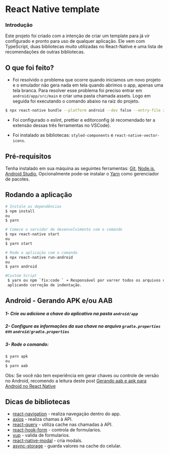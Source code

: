 # React Native template

### Introdução
Este projeto foi criado com a intenção de criar um template para já vir configurado e pronto para uso de qualquer aplicação. Ele vem com TypeScript, duas bibliotecas muito utilizadas no React-Native e uma lista de recomendações de outras bibliotecas.

## O que foi feito?
- Foi resolvido o problema que ocorre quando iniciamos um novo projeto e o emulador não gera nada em tela quando abrimos o app, apenas uma tela branca. Para resolver esse problema foi preciso entrar em `android/app/src/main` e criar uma pasta chamada assets. Logo em seguida foi executando o comando abaixo na raiz do projeto.
```bash 
$ npx react-native bundle --platform android --dev false --entry-file index.js --bundle-output android/app/src/main/assets/index.android.bundle --assets-dest android/app/src/main/res/
```
- Foi configurado o eslint, prettier e editorconfig (é recomendado ter a extensão dessas três ferramentas no VSCode).

- Foi instalado as bibliotecas: `styled-components` e `react-native-vector-icons`.

## Pré-requisitos

Tenha instalado em sua máquina as seguintes ferramentas:
[Git](https://git-scm.com), [Node.js](https://nodejs.org/en/), [Android Studio](https://developer.android.com/studio),
Opcionalmente pode-se instalar o [Yarn](https://yarnpkg.com/) como gerenciador de pacotes.

## Rodando a aplicação

```bash
# Instale as dependências
$ npm install
ou
$ yarn

# Comece o servidor de desenvolvimento com o comando
$ npx react-native start
ou
$ yarn start

# Rode a aplicação com o comando
$ npx react-native run-android
ou
$ yarn android
```

```bash
#Custom Script
 $ yarn ou npm `fix:code ` ➜ Responsável por varrer todos os arquivos da aplicação,
 aplicando correção de indentação.
```

## Android - Gerando APK e/ou AAB

##### 1- Crie ou adicione a chave do aplicativo na pasta ```android/app```
##### 2- Configure as informações da sua chave no arquivo ```gradle.properties``` em ```android/gradle.properties``` 
##### 3- Rode o comando:
```bash
$ yarn apk
ou 
$ yarn aab
```

Obs: Se você não tem experiência em gerar chaves ou controle de versão no Android, recomendo a leitura deste post [Gerando aab e apk para Android no React Native](https://www.notion.so/Gerando-aab-apk-para-android-no-React-Native-1703c2d965bc4354ade328ae146d176e)

## Dicas de bibliotecas
- [react-navigation](https://reactnavigation.org/) - realiza navegação dentro do app.
- [axios](https://github.com/axios/axios) - realiza chamas à API.
- [react-query](https://react-query.tanstack.com/) - utiliza cache nas chamadas à API.
- [react-hook-form](https://react-hook-form.com/) - controla de formularios.
- [yup](https://github.com/jquense/yup) - valida de formularios.
- [react-native-modal](https://github.com/react-native-modal/react-native-modal) - cria modals.
- [async-storage](https://react-native-async-storage.github.io/async-storage/docs/install/) - guarda valores na cache do celular.
